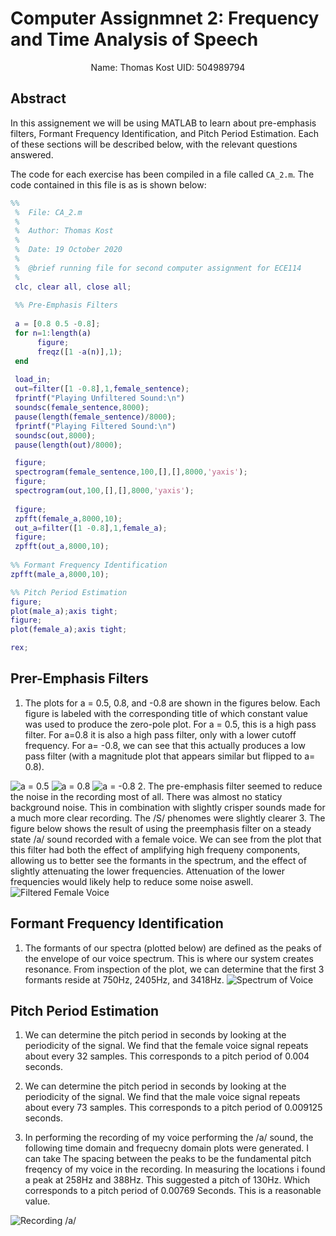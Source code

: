 # Computer Assignmnet 2: Frequency  and Time Analysis of Speech

$$ \text{Name: Thomas Kost UID: 504989794}$$

## Abstract

In this assignement we will be using MATLAB  to learn about pre-emphasis filters, Formant Frequency Identification, and Pitch Period Estimation. Each of these sections will be described below, with the relevant questions answered.

The code for each exercise has been compiled in a file called `CA_2.m`. The code contained in this file is as is shown below:

```MATLAB
%%
 %  File: CA_2.m
 % 
 %  Author: Thomas Kost
 %  
 %  Date: 19 October 2020
 %  
 %  @brief running file for second computer assignment for ECE114
 %
 clc, clear all, close all;
 
 %% Pre-Emphasis Filters
 
 a = [0.8 0.5 -0.8];
 for n=1:length(a)
      figure;
      freqz([1 -a(n)],1);
 end
 
 load_in;
 out=filter([1 -0.8],1,female_sentence);
 fprintf("Playing Unfiltered Sound:\n")
 soundsc(female_sentence,8000);
 pause(length(female_sentence)/8000);
 fprintf("Playing Filtered Sound:\n")
 soundsc(out,8000);
 pause(length(out)/8000);

 figure;
 spectrogram(female_sentence,100,[],[],8000,'yaxis');
 figure;
 spectrogram(out,100,[],[],8000,'yaxis');
 
 figure;
 zpfft(female_a,8000,10);
 out_a=filter([1 -0.8],1,female_a);
 figure;
 zpfft(out_a,8000,10);
 
%% Formant Frequency Identification
zpfft(male_a,8000,10);

%% Pitch Period Estimation
figure;
plot(male_a);axis tight;
figure;
plot(female_a);axis tight;

rex;
```
## Prer-Emphasis Filters

1. The plots for a = 0.5, 0.8, and -0.8 are shown in the figures below. Each figure is labeled with the corresponding title of which constant value was used to produce the zero-pole plot.  For a = 0.5, this is a high pass filter. For a=0.8 it is also a high pass filter, only with a lower cutoff frequency. For a= -0.8, we can see that this actually produces a low pass filter (with a magnitude plot that appears similar but flipped to a= 0.8).

![a = 0.5](pre_emp_fil_0.5.jpg)
![a = 0.8](pre_emp_fil_0.8.jpg)
![a = -0.8](pre_emp_fil_-0.8.jpg)
2.  The pre-emphasis filter seemed to reduce the noise in the recording most of all. There was almost no staticy background noise. This in combination with slightly crisper sounds made for a much more clear recording. The /S/ phenomes were slightly clearer
3. The figure below shows the result of using the preemphasis filter on a steady state /a/ sound recorded with a female voice. We can see from the plot that this filter had both the effect of amplifying high frequeny components, allowing us to better see the formants in the spectrum, and the effect of slightly attenuating the lower frequencies. Attenuation of the lower frequencies would likely help to reduce some noise aswell.
![Filtered Female Voice](filtering.jpg)

## Formant Frequency Identification
1. The formants of our spectra (plotted below) are defined as the peaks of the envelope of our voice spectrum. This is where our system creates resonance. From inspection of the plot, we can determine that the first 3 formants reside at 750Hz, 2405Hz, and 3418Hz.
![Spectrum of Voice](formants.jpg)

## Pitch Period Estimation

1. We can determine the pitch period in seconds by looking at the periodicity of the signal. We find that the female voice signal repeats about every 32 samples. This corresponds to a pitch period of 0.004 seconds.

2. We can determine the pitch period in seconds by looking at the periodicity of the signal. We find that the male voice signal repeats about every 73 samples. This corresponds to a pitch period of 0.009125 seconds.

3. In performing the recording of my voice performing the /a/ sound, the following time domain and frequecny domain plots were generated. I can take The spacing between the peaks to be the fundamental pitch freqency of my voice in the recording. In measuring the locations i found a peak at 258Hz and 388Hz. This suggested a pitch of 130Hz. Which corresponds to a pitch period of 0.00769 Seconds. This is a reasonable value. 

![Recording /a/](recording.jpg)

